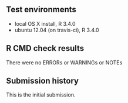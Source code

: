 ## Test environments
* local OS X install, R 3.4.0
* ubuntu 12.04 (on travis-ci), R 3.4.0

## R CMD check results
There were no ERRORs or WARNINGs or NOTEs

## Submission history
This is the initial submission.
